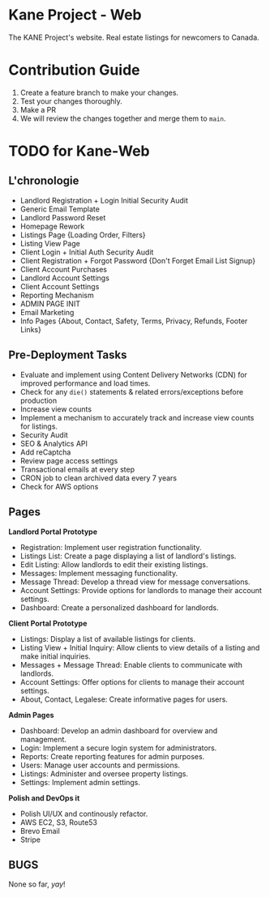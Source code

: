 # Kane Project - Web

The KANE Project's website. Real estate listings for newcomers to Canada.

# Contribution Guide

1. Create a feature branch to make your changes.
2. Test your changes thoroughly.
3. Make a PR
4. We will review the changes together and merge them to `main`.

# TODO for Kane-Web

## L'chronologie

- Landlord Registration + Login Initial Security Audit
- Generic Email Template
- Landlord Password Reset
- Homepage Rework
- Listings Page {Loading Order, Filters}
- Listing View Page
- Client Login + Initial Auth Security Audit
- Client Registration + Forgot Password {Don't Forget Email List Signup}
- Client Account Purchases
- Landlord Account Settings
- Client Account Settings
- Reporting Mechanism
- ADMIN PAGE INIT
- Email Marketing
- Info Pages {About, Contact, Safety, Terms, Privacy, Refunds, Footer Links}

## Pre-Deployment Tasks

- Evaluate and implement using Content Delivery Networks (CDN) for improved performance and load times.
- Check for any `die()` statements & related errors/exceptions before production
- Increase view counts
- Implement a mechanism to accurately track and increase view counts for listings.
- Security Audit
- SEO & Analytics API
- Add reCaptcha
- Review page access settings
- Transactional emails at every step
- CRON job to clean archived data every 7 years
- Check for AWS options

## Pages

**Landlord Portal Prototype**

- Registration: Implement user registration functionality.
- Listings List: Create a page displaying a list of landlord's listings.
- Edit Listing: Allow landlords to edit their existing listings.
- Messages: Implement messaging functionality.
- Message Thread: Develop a thread view for message conversations.
- Account Settings: Provide options for landlords to manage their account settings.
- Dashboard: Create a personalized dashboard for landlords.

**Client Portal Prototype**

- Listings: Display a list of available listings for clients.
- Listing View + Initial Inquiry: Allow clients to view details of a listing and make initial inquiries.
- Messages + Message Thread: Enable clients to communicate with landlords.
- Account Settings: Offer options for clients to manage their account settings.
- About, Contact, Legalese: Create informative pages for users.

**Admin Pages**

- Dashboard: Develop an admin dashboard for overview and management.
- Login: Implement a secure login system for administrators.
- Reports: Create reporting features for admin purposes.
- Users: Manage user accounts and permissions.
- Listings: Administer and oversee property listings.
- Settings: Implement admin settings.

**Polish and DevOps it**

- Polish UI/UX and continously refactor.
- AWS EC2, S3, Route53
- Brevo Email
- Stripe

## BUGS

None so far, *yay*!